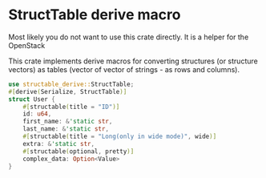 # StructTable derive macro

Most likely you do not want to use this crate directly. It is a helper for the OpenStack

This crate implements derive macros for converting structures
(or structure vectors) as tables (vector of vector of strings -
as rows and columns).

```rust
use structable_derive::StructTable;
#[derive(Serialize, StructTable)]
struct User {
    #[structable(title = "ID")]
    id: u64,
    first_name: &'static str,
    last_name: &'static str,
    #[structable(title = "Long(only in wide mode)", wide)]
    extra: &'static str,
    #[structable(optional, pretty)]
    complex_data: Option<Value>
}
```
